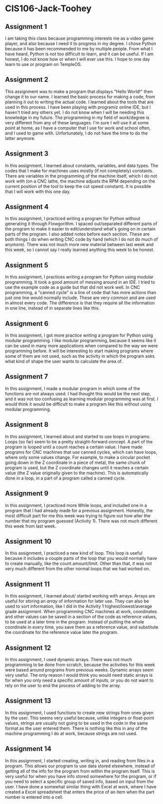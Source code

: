 # CIS106-Jack-Toohey

## Assignment 1

I am taking this class because programming interests me as a video game player, and also because I need it to progress in my degree.
I chose Python because it has been recommended to me by multiple people. 
From what I have heard, Python is not too difficult to learn, and it can be useful.
If I am honest, I do not know how or when I will ever use this.
I hope to one day learn to use or program on TempleOS.

## Assignment 2

This assignment was to make a program that displays "Hello World!" then change it to our name. I learned the basic process for making a code, from planning it out to writing the actual code. I learned about the tools that are used in this process. I have been playing with programiz online IDE, but I haven't tried any others yet. I do not know when I will be needing this knowledge in my future. The programming in my field of work/degree is very different from any of these languages. I'm sure I will use it at some point at home, as I have a computer that I use for work and school often, and I used to game with. Unfortunately, I do not have the time to do the latter anymore.

## Assignment 3

In this assignment, I learned about constants, variables, and data types. The codes that I make for machines uses mostly (if not completely) constants. There are variables in the programming of the machine itself, which I do not work with (on a CNC lathe, the machine adjusts the RPM depending on the current position of the tool to keep the cut speed constant). It is possible that I will work with this one day. 

## Assignment 4

In this assignment, I practiced writing a program for Python without generating it through Flowgorithm. I spaced out/separated different parts of the program to make it easier to edit/understand what's going on in certain parts of the program. I also added notes before each section. These are both things I do when writing CNC code by hand (which I do not do much of anymore). There was not much more new material between last week and this week, so I cannot say I really learned anything this week to be honest.

## Assignment 5

In this assignment, I practices writing a program for Python using modular programming. It took a good amount of messing around in an IDE. I tried to use the example code as a guide but that did not work well. In CNC programming, a "canned cycle" is a line of code that has more actions than just one line would normally include. These are very common and are used in almost every code. The difference is that they require all the information in one line, instead of in separate lines like this. 

## Assignment 6

In this assignment, I got more practice writing a program for Python using modular programming. I like modular programming, because it seems like it can be used in many more applications when compared to the way we were programming before. It will be interesting to start making programs where some of them are not used, such as the activity in which the program asks what kind of shape the user wants to calculate the area of. 

## Assignment 7

In this assignment, I made a modular program in which some of the functions are not always used. I had thought this would be the next step, and it was not too confusing as learning modular programming was at first. I would think it would be difficult to make a program like this without using modular programming. 

## Assignment 8

In this assignment, I learned about and started to use loops in programs. Loops (so far) seem to be a pretty straight-forward concept. A part of the program is looped until a count reaches a certain value. I have made programs for CNC machines that use canned cycles, which can have loops, where only some values change. For example, to make a circular pocket going down in the Z coordinate in a piece of metal, the same chunk of program is used, but the Z coordinate changes until it reaches a certain value (the Z value originally given to the machine). This is automatically done in a loop, in a part of a program called a canned cycle.

## Assignment 9

In this assignment, I practiced more While loops, and included one in a program that I had already made for a previous assignment. Honestly, the most difficult part for me this week was trying to figure out how alter the number that my program guessed (Activity 1). There was not much different this week from last week.

## Assignment 10

In this assignment, I practiced a new kind of loop. This loop is useful because it includes a couple parts of the loop that you would normally have to create manually, like the count amount/limit. Other than that, it was not very much different from the other normal loops that we had worked on. 

## Assignment 11

In this assignment, I learned about/ started working with arrays. Arrays are useful for storing an *array* of information for later use.
They can also be used to sort information, like I did in the Activity 1 highest/lowest/average grade assignment. When programming CNC machines at work, coordinates and other values can be saved in a section of the code as reference values, to be used at a later time in the program. Instead of putting the whole coordinate in every time, you save them as a reference value, and substitute the coordinate for the reference value later the program. 

## Assignment 12

In this assignment, I used dynamic arrays. There was not much programming to be done from scratch, because the activities for this week were based around programs from previous weeks. Dynamic arrays seem very useful. The only reason I would think you would need static arrays is for when you only need a specific amount of inputs, or you do not want to rely on the user to end the process of adding to the array.

## Assignment 13

In this assignment, I used functions to create new strings from ones given by the user. This seems very useful because, unlike integers or float-point values, strings are usually not going to be used in the code in the same format as the user entered them. There is nothing like this in any of the machine programming I do at work, because strings are not used. 

## Assignment 14

In this assignment, I started creating, writing in, and reading from files in a program. This allows our program to use data stored elsewhere, instead of getting all of the info for the program from within the program itself. This is very useful for when you have info stored somewhere for the program, or if you need to select a specific group of saved info, based on input from the user. I have done a somewhat similar thing with Excel at work, where I have created a Excel spreadsheet that enters the price of an item when the part number is entered into a cell.
